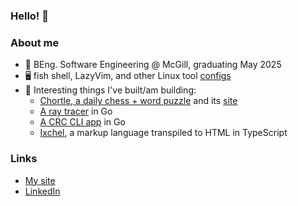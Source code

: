 ### Hello! 🫡
### About me
- 🏫 BEng. Software Engineering @ McGill, graduating May 2025
- 🖥️ fish shell, LazyVim, and other Linux tool [configs](https://github.com/charlesblancas/dotfiles)
- 🔨 Interesting things I've built/am building:
    - [Chortle, a daily chess + word puzzle](https://github.com/charlesblancas/chortle) and its [site](https://chortle.select)
    - [A ray tracer](https://github.com/charlesblancas/ray-tracer-challenge-go) in Go
    - [A CRC CLI app](https://github.com/charlesblancas/crc-go) in Go
    - [Ixchel](https://github.com/charlesblancas/ixchel), a markup language transpiled to HTML in TypeScript
### Links
- [My site](https://charlesblancas.com)
- [LinkedIn](https://www.linkedin.com/in/charlesblancas/)
